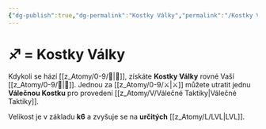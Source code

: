 ```yaml
---
{"dg-publish":true,"dg-permalink":"Kostky Války","permalink":"/Kostky Války/"}
---
```


# ♐ = Kostky Války
Kdykoli se hází [[z_Atomy/0-9/🏁\|🏁]], získáte **Kostky Války** rovné Vaší [[z_Atomy/0-9/📖\|📖]]. Jednou za [[z_Atomy/0-9/⚔️\|⚔️]] můžete utratit jednu **Válečnou Kostku** pro provedení [[z_Atomy/V/Válečné Taktiky\|Válečné Taktiky]].

Velikost je v základu **k6** a zvyšuje se na **určitých** [[z_Atomy/L/LVL\|LVL]].